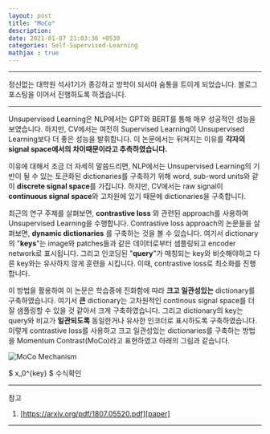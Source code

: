 ```yaml
---
layout: post
title: "MoCo"
description:
date: 2021-01-07 21:03:36 +0530
categories: Self-Supervised-Learning
mathjax : true
---
```

---

정신없는 대학원 석사1기가 종강하고 방학이 되서야 숨통을 트이게 되었습니다. 블로그 포스팅을 이어서 진행하도록 하겠습니다.

---

Unsupervised Learning은 NLP에서는 GPT와 BERT를 통해 매우 성공적인 성능을 보였습니다. 하지만, CV에서는 여전히 Supervised Learning이 Unsupervised Learning보다 더 좋은 성능을 발휘합니다. 이 논문에서는 뒤쳐지는 이유를 **각자의 signal space에서의 차이때문이라고 추측하였습니다.**

이유에 대해서 조금 더 자세히 말씀드리면, NLP에서는 Unsupervised Learning의 기반이 될 수 있는 토큰화된 dictionaries를 구축하기 위해 word, sub-word units와 같이 **discrete signal space**를 가집니다. 하지만, CV에서는 raw signal이 **continuous signal space**와 고차원에 있기 때문에 dictionaries을 구축합니다.

최근의 연구 주제를 살펴보면, **contrastive loss** 와 관련된 approach를 사용하여 Unsupervised Learning을 수행합니다. Contrastive loss approach의 논문들을 살펴보면, **dynamic dictionaries** 를 구축하는 것을 볼 수 있습니다. 여기서 dictionary의 "**keys**"는 image와 patches들과 같은 데이터로부터 샘플링되고 encoder network로 표시됩니다. 그리고 인코딩된 "**query**"가 매칭되는 key와 비슷해야하고 다른 key와는 유사하지 않게 훈련을 시킵니다. 이때, contrastive loss로 최소화를 진행합니다.

이 방법을 활용하여 이 논문은 학습중에 진화함에 따라 **크고 일관성있는** dictionary를 구축하였습니다. 여기서 **큰** dictionary는 고차원적인 continous signal space를 더 잘 샘플링할 수 있을 것 같아서 크게 구축하였습니다. 그리고 dictionary의 key는 query와 비교가 **일관되도록** 동일한거나 유사한 인코더로 표시하도록 구축하였습니다. 이렇게 contrastive loss를 사용하고 크고 일관성있는 dictionaries를 구축하는 방법을 Momentum Contrast(MoCo)라고 표현하였고 아래의 그림과 같습니다.

![MoCo Mechanism](https://i.imgur.com/NRAavjZ.jpg "MoCo Mechanism")

 $ x_0^{key} $ 수식확인

---

참고
1. [https://arxiv.org/pdf/1807.05520.pdf][paper]

---

[paper]: https://arxiv.org/pdf/1807.05520.pdf

